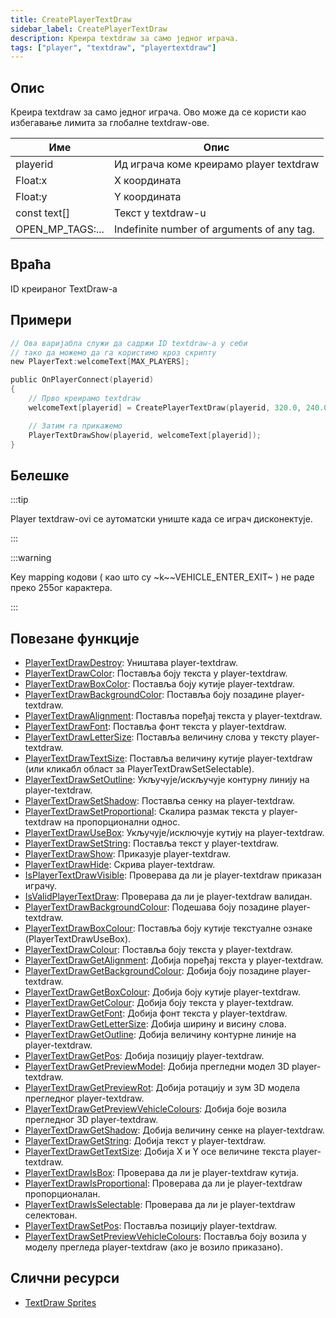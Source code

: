 ```yaml
---
title: CreatePlayerTextDraw
sidebar_label: CreatePlayerTextDraw
description: Креира textdraw за само једног играча.
tags: ["player", "textdraw", "playertextdraw"]
---
```


## Опис

Креира textdraw за само једног играча. Ово може да се користи као избегавање лимита за глобалне textdraw-ове.

| Име              | Опис                                            |
| ---------------- | ---------------------------------------         |
| playerid         | Ид играча коме креирамо player textdraw         |
| Float:x          | X координата                                    |
| Float:y          | Y координата                                    |
| const text[]     | Текст у textdraw-u                              |
| OPEN_MP_TAGS:... | Indefinite number of arguments of any tag.      |

## Враћа

ID креираног TextDraw-a

## Примери

```c
// Ова варијабла служи да садржи ID textdraw-a у себи
// тако да можемо да га користимо кроз скрипту
new PlayerText:welcomeText[MAX_PLAYERS];

public OnPlayerConnect(playerid)
{
    // Прво креирамо textdraw
    welcomeText[playerid] = CreatePlayerTextDraw(playerid, 320.0, 240.0, "Welcome to my SA-MP server");

    // Затим га прикажемо
    PlayerTextDrawShow(playerid, welcomeText[playerid]);
}
```

## Белешке

:::tip

Player textdraw-ovi се аутоматски униште када се играч дисконектује.

:::

:::warning

Key mapping кодови ( као што су ~k~~VEHICLE_ENTER_EXIT~ ) не раде преко 255ог карактера.

:::

## Повезане функције

- [PlayerTextDrawDestroy](PlayerTextDrawDestroy): Уништава player-textdraw.
- [PlayerTextDrawColor](PlayerTextDrawColor): Поставља боју текста у player-textdraw.
- [PlayerTextDrawBoxColor](PlayerTextDrawBoxColor): Поставља боју кутије player-textdraw.
- [PlayerTextDrawBackgroundColor](PlayerTextDrawBackgroundColor): Поставља боју позадине player-textdraw.
- [PlayerTextDrawAlignment](PlayerTextDrawAlignment): Поставља поређај текста у player-textdraw.
- [PlayerTextDrawFont](PlayerTextDrawFont): Поставља фонт текста у player-textdraw.
- [PlayerTextDrawLetterSize](PlayerTextDrawLetterSize): Поставља величину слова у тексту player-textdraw.
- [PlayerTextDrawTextSize](PlayerTextDrawTextSize): Поставља величину кутије player-textdraw (или кликабл област за PlayerTextDrawSetSelectable).
- [PlayerTextDrawSetOutline](PlayerTextDrawSetOutline): Укључује/искључује контурну линију на player-textdraw.
- [PlayerTextDrawSetShadow](PlayerTextDrawSetShadow): Поставља сенку на player-textdraw.
- [PlayerTextDrawSetProportional](PlayerTextDrawSetProportional): Скалира размак текста у player-textdraw на пропорционални однос.
- [PlayerTextDrawUseBox](PlayerTextDrawUseBox): Укључује/исключује кутију на player-textdraw.
- [PlayerTextDrawSetString](PlayerTextDrawSetString): Поставља текст у player-textdraw.
- [PlayerTextDrawShow](PlayerTextDrawShow): Приказује player-textdraw.
- [PlayerTextDrawHide](PlayerTextDrawHide): Скрива player-textdraw.
- [IsPlayerTextDrawVisible](IsPlayerTextDrawVisible): Проверава да ли је player-textdraw приказан играчу.
- [IsValidPlayerTextDraw](IsValidPlayerTextDraw): Проверава да ли је player-textdraw валидан.
- [PlayerTextDrawBackgroundColour](PlayerTextDrawBackgroundColour): Подешава боју позадине player-textdraw.
- [PlayerTextDrawBoxColour](PlayerTextDrawBoxColour): Поставља боју кутије текстуалне ознаке (PlayerTextDrawUseBox).
- [PlayerTextDrawColour](PlayerTextDrawColour): Поставља боју текста у player-textdraw.
- [PlayerTextDrawGetAlignment](PlayerTextDrawGetAlignment): Добија поређај текста у player-textdraw.
- [PlayerTextDrawGetBackgroundColour](PlayerTextDrawGetBackgroundColour): Добија боју позадине player-textdraw.
- [PlayerTextDrawGetBoxColour](PlayerTextDrawGetBoxColour): Добија боју кутије player-textdraw.
- [PlayerTextDrawGetColour](PlayerTextDrawGetColour): Добија боју текста у player-textdraw.
- [PlayerTextDrawGetFont](PlayerTextDrawGetFont): Добија фонт текста у player-textdraw.
- [PlayerTextDrawGetLetterSize](PlayerTextDrawGetLetterSize): Добија ширину и висину слова.
- [PlayerTextDrawGetOutline](PlayerTextDrawGetOutline): Добија величину контурне линије на player-textdraw.
- [PlayerTextDrawGetPos](PlayerTextDrawGetPos): Добија позицију player-textdraw.
- [PlayerTextDrawGetPreviewModel](PlayerTextDrawGetPreviewModel): Добија прегледни модел 3D player-textdraw.
- [PlayerTextDrawGetPreviewRot](PlayerTextDrawGetPreviewRot): Добија ротацију и зум 3D модела прегледног player-textdraw.
- [PlayerTextDrawGetPreviewVehicleColours](PlayerTextDrawGetPreviewVehicleColours): Добија боје возила прегледног 3D player-textdraw.
- [PlayerTextDrawGetShadow](PlayerTextDrawGetShadow): Добија величину сенке на player-textdraw.
- [PlayerTextDrawGetString](PlayerTextDrawGetString): Добија текст у player-textdraw.
- [PlayerTextDrawGetTextSize](PlayerTextDrawGetTextSize): Добија X и Y осе величине текста player-textdraw.
- [PlayerTextDrawIsBox](PlayerTextDrawIsBox): Проверава да ли је player-textdraw кутија.
- [PlayerTextDrawIsProportional](PlayerTextDrawIsProportional): Проверава да ли је player-textdraw пропорционалан.
- [PlayerTextDrawIsSelectable](PlayerTextDrawIsSelectable): Проверава да ли је player-textdraw селектован.
- [PlayerTextDrawSetPos](PlayerTextDrawSetPos): Поставља позицију player-textdraw.
- [PlayerTextDrawSetPreviewVehicleColours](PlayerTextDrawSetPreviewVehicleColours): Поставља боју возила у моделу прегледа player-textdraw (ако је возило приказано).

## Слични ресурси

- [TextDraw Sprites](../resources/textdrawsprites)
